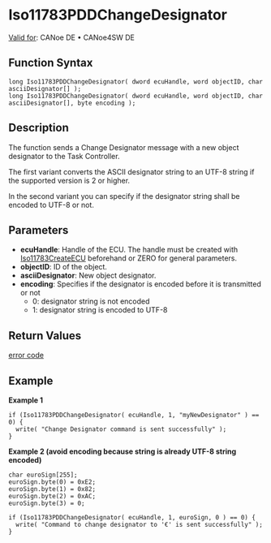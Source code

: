 # Iso11783PDDChangeDesignator

[Valid for](../../../../Shared/FeatureAvailability.md): CANoe DE • CANoe4SW DE

## Function Syntax

```plaintext
long Iso11783PDDChangeDesignator( dword ecuHandle, word objectID, char asciiDesignator[] );
long Iso11783PDDChangeDesignator( dword ecuHandle, word objectID, char asciiDesignator[], byte encoding );
```

## Description

The function sends a Change Designator message with a new object designator to the Task Controller.

The first variant converts the ASCII designator string to an UTF-8 string if the supported version is 2 or higher.

In the second variant you can specify if the designator string shall be encoded to UTF-8 or not.

## Parameters

- **ecuHandle**: Handle of the ECU. The handle must be created with [Iso11783CreateECU](CAPLfunctionIso11783CreateECU.md) beforehand or ZERO for general parameters.
- **objectID**: ID of the object.
- **asciiDesignator**: New object designator.
- **encoding**: Specifies if the designator is encoded before it is transmitted or not
  - 0: designator string is not encoded
  - 1: designator string is encoded to UTF-8

## Return Values

[error code](../CAPLfunctionsISONLErrorCodesPDDOnError.md)

## Example

**Example 1**

```plaintext
if (Iso11783PDDChangeDesignator( ecuHandle, 1, "myNewDesignator" ) == 0) {
  write( "Change Designator command is sent successfully" );
}
```

**Example 2 (avoid encoding because string is already UTF-8 string encoded)**

```plaintext
char euroSign[255];
euroSign.byte(0) = 0xE2;
euroSign.byte(1) = 0x82;
euroSign.byte(2) = 0xAC;
euroSign.byte(3) = 0;

if (Iso11783PDDChangeDesignator( ecuHandle, 1, euroSign, 0 ) == 0) {
  write( "Command to change designator to '€' is sent successfully" );
}
```
